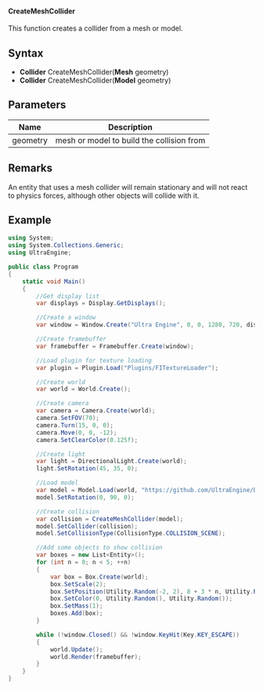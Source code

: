 #### CreateMeshCollider

This function creates a collider from a mesh or model.

## Syntax
- **Collider** CreateMeshCollider(**Mesh** geometry)
- **Collider** CreateMeshCollider(**Model** geometry)

## Parameters

| Name | Description |
|---|---|
| geometry | mesh or model to build the collision from |

## Remarks

An entity that uses a mesh collider will remain stationary and will not react to physics forces, although other objects will collide with it.

## Example

```csharp
using System;
using System.Collections.Generic;
using UltraEngine;

public class Program
{
    static void Main()
    {
        //Get display list
        var displays = Display.GetDisplays();

        //Create a window
        var window = Window.Create("Ultra Engine", 0, 0, 1280, 720, displays[0], WindowStyle.WINDOW_TITLEBAR | WindowStyle.WINDOW_CENTER);

        //Create framebuffer
        var framebuffer = Framebuffer.Create(window);

        //Load plugin for texture loading
        var plugin = Plugin.Load("Plugins/FITextureLoader");

        //Create world
        var world = World.Create();

        //Create camera
        var camera = Camera.Create(world);
        camera.SetFOV(70);
        camera.Turn(15, 0, 0);
        camera.Move(0, 0, -12);
        camera.SetClearColor(0.125f);

        //Create light
        var light = DirectionalLight.Create(world);
        light.SetRotation(45, 35, 0);

        //Load model
        var model = Model.Load(world, "https://github.com/UltraEngine/Documentation/raw/master/Assets/Models/Structures/wooden%20bridge.glb");
        model.SetRotation(0, 90, 0);

        //Create collision
        var collision = CreateMeshCollider(model);
        model.SetCollider(collision);
        model.SetCollisionType(CollisionType.COLLISION_SCENE);

        //Add some objects to show collision
        var boxes = new List<Entity>();
        for (int n = 0; n < 5; ++n)
        {
            var box = Box.Create(world);
            box.SetScale(2);
            box.SetPosition(Utility.Random(-2, 2), 8 + 3 * n, Utility.Random(-2, 2));
            box.SetColor(0, Utility.Random(), Utility.Random());
            box.SetMass(1);
            boxes.Add(box);
        }

        while (!window.Closed() && !window.KeyHit(Key.KEY_ESCAPE))
        {
            world.Update();
            world.Render(framebuffer);
        }
    }
}
```